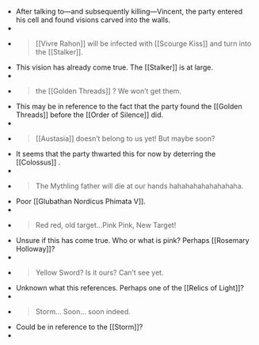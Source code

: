 - After talking to—and subsequently killing—Vincent, the party entered his cell and found visions carved into the walls.
-
- > [[Vivre Rahon]] will be infected with [[Scourge Kiss]] and turn into the [[Stalker]].
- This vision has already come true. The [[Stalker]] is at large.
-
- > the [[Golden Threads]] ? We won’t get them.
- This may be in reference to the fact that the party found the [[Golden Threads]] before the [[Order of Silence]] did.
-
- > [[Austasia]] doesn’t belong to us yet! But maybe soon?
- It seems that the party thwarted this for now by deterring the [[Colossus]] .
-
- > The Mythling father will die at our hands hahahahahahahahaha.
- Poor [[Glubathan Nordicus Phimata V]].
-
- > Red red, old target…Pink Pink, New Target!
- Unsure if this has come true. Who or what is pink? Perhaps [[Rosemary Holloway]]?
-
- > Yellow Sword? Is it ours? Can’t see yet.
- Unknown what this references. Perhaps one of the [[Relics of Light]]?
-
- > Storm… Soon… soon indeed.
- Could be in reference to the [[Storm]]?
-